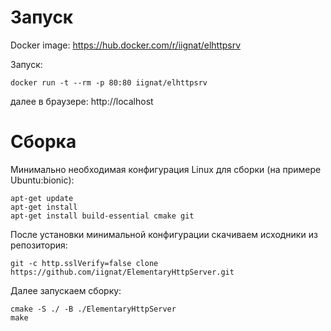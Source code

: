 # Запуск
Docker image: https://hub.docker.com/r/iignat/elhttpsrv

Запуск: 
```
docker run -t --rm -p 80:80 iignat/elhttpsrv
```
далее в браузере: http://localhost


# Сборка
Минимально необходимая конфигурация Linux для сборки (на примере Ubuntu:bionic):
```
apt-get update
apt-get install
apt-get install build-essential cmake git
```
После установки минимальной конфигурации скачиваем исходники из репозитория:
```
git -c http.sslVerify=false clone https://github.com/iignat/ElementaryHttpServer.git
```
Далее запускаем сборку:
```
cmake -S ./ -B ./ElementaryHttpServer
make
```
